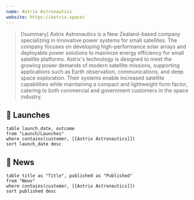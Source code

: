 ```yaml
---
name: Astrix Astronautics
website: https://astrix.space/
---
```


>[!summary]
Astrix Astronautics is a New Zealand-based company specializing in innovative power systems for small satellites. The company focuses on developing high-performance solar arrays and deployable power solutions to maximize energy efficiency for small satellite platforms. Astrix's technology is designed to meet the growing power demands of modern satellite missions, supporting applications such as Earth observation, communications, and deep space exploration. Their systems enable increased satellite capabilities while maintaining a compact and lightweight form factor, catering to both commercial and government customers in the space industry.

## 🚀 Launches

```dataview
table launch_date, outcome
from "Launch/Launches"
where contains(customer, [[Astrix Astronautics]])
sort launch_date desc
```
## 📰 News
```dataview
table title as "Title", published as "Published"
from "News"
where contains(customer, [[Astrix Astronautics]])
sort published desc
```
